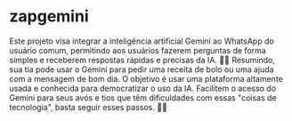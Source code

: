 # zapgemini
 Este projeto visa integrar a inteligência artificial Gemini ao WhatsApp do usuário comum, permitindo aos usuários fazerem perguntas de forma simples e receberem respostas rápidas e precisas da IA. 🤖📱  Resumindo, sua tia pode usar o Gemini para pedir uma receita de bolo ou uma ajuda com a mensagem de bom dia. O objetivo é usar uma plataforma altamente usada e conhecida para democratizar o uso da IA.  Facilitem o acesso do Gemini para seus avós e tios que têm dificuldades com essas "coisas de tecnologia", basta seguir esses passos. 👵👴

